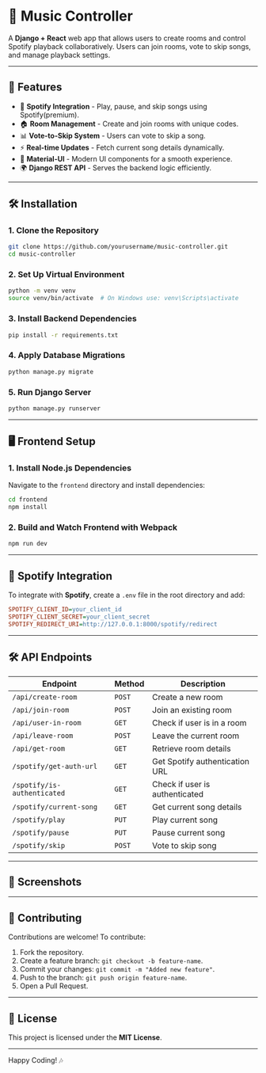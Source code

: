 # 🎵 Music Controller

A **Django + React** web app that allows users to create rooms and control Spotify playback collaboratively. Users can join rooms, vote to skip songs, and manage playback settings.

---

## 🚀 Features

- 🎼 **Spotify Integration** - Play, pause, and skip songs using Spotify(premium).
- 🏠 **Room Management** - Create and join rooms with unique codes.
- 📊 **Vote-to-Skip System** - Users can vote to skip a song.
- ⚡ **Real-time Updates** - Fetch current song details dynamically.
- 🎨 **Material-UI** - Modern UI components for a smooth experience.
- 🌍 **Django REST API** - Serves the backend logic efficiently.

---

## 🛠️ Installation

### **1. Clone the Repository**

```sh
git clone https://github.com/yourusername/music-controller.git
cd music-controller
```

### **2. Set Up Virtual Environment**

```sh
python -m venv venv
source venv/bin/activate  # On Windows use: venv\Scripts\activate
```

### **3. Install Backend Dependencies**

```sh
pip install -r requirements.txt
```

### **4. Apply Database Migrations**

```sh
python manage.py migrate
```

### **5. Run Django Server**

```sh
python manage.py runserver
```

---

## 🖥️ Frontend Setup

### **1. Install Node.js Dependencies**

Navigate to the `frontend` directory and install dependencies:

```sh
cd frontend
npm install
```

### **2. Build and Watch Frontend with Webpack**

```sh
npm run dev
```

---

## 🎵 Spotify Integration

To integrate with **Spotify**, create a `.env` file in the root directory and add:

```ini
SPOTIFY_CLIENT_ID=your_client_id
SPOTIFY_CLIENT_SECRET=your_client_secret
SPOTIFY_REDIRECT_URI=http://127.0.0.1:8000/spotify/redirect
```

---

## 🛠 API Endpoints

| Endpoint                    | Method | Description                    |
| --------------------------- | ------ | ------------------------------ |
| `/api/create-room`          | `POST` | Create a new room              |
| `/api/join-room`            | `POST` | Join an existing room          |
| `/api/user-in-room`         | `GET`  | Check if user is in a room     |
| `/api/leave-room`           | `POST` | Leave the current room         |
| `/api/get-room`             | `GET`  | Retrieve room details          |
| `/spotify/get-auth-url`     | `GET`  | Get Spotify authentication URL |
| `/spotify/is-authenticated` | `GET`  | Check if user is authenticated |
| `/spotify/current-song`     | `GET`  | Get current song details       |
| `/spotify/play`             | `PUT`  | Play current song              |
| `/spotify/pause`            | `PUT`  | Pause current song             |
| `/spotify/skip`             | `POST` | Vote to skip song              |

---

## 📸 Screenshots

&#x20;

---

## 📌 Contributing

Contributions are welcome! To contribute:

1. Fork the repository.
2. Create a feature branch: `git checkout -b feature-name`.
3. Commit your changes: `git commit -m "Added new feature"`.
4. Push to the branch: `git push origin feature-name`.
5. Open a Pull Request.

---

## 📄 License

This project is licensed under the **MIT License**.

---


Happy Coding! 🎶

